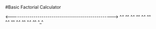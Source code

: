#Basic Factorial Calculator

<-------------------------------------------------->
^_^                                             ^_^
    ^_^                                     ^_^
        ^_^                             ^_^                          
            ^_^                     ^_^
                ^_^             ^_^
                    ^_^     ^_^
                        ^_^